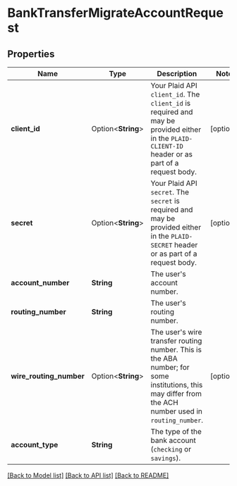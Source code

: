 # BankTransferMigrateAccountRequest

## Properties

Name | Type | Description | Notes
------------ | ------------- | ------------- | -------------
**client_id** | Option<**String**> | Your Plaid API `client_id`. The `client_id` is required and may be provided either in the `PLAID-CLIENT-ID` header or as part of a request body. | [optional]
**secret** | Option<**String**> | Your Plaid API `secret`. The `secret` is required and may be provided either in the `PLAID-SECRET` header or as part of a request body. | [optional]
**account_number** | **String** | The user's account number. | 
**routing_number** | **String** | The user's routing number. | 
**wire_routing_number** | Option<**String**> | The user's wire transfer routing number. This is the ABA number; for some institutions, this may differ from the ACH number used in `routing_number`. | [optional]
**account_type** | **String** | The type of the bank account (`checking` or `savings`). | 

[[Back to Model list]](../README.md#documentation-for-models) [[Back to API list]](../README.md#documentation-for-api-endpoints) [[Back to README]](../README.md)


